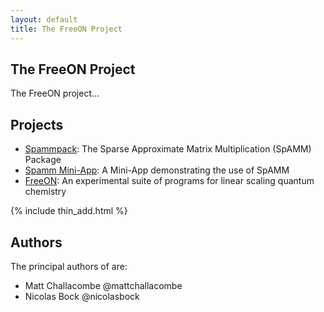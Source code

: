 ```yaml
---
layout: default
title: The FreeON Project
---
```


The FreeON Project
------------------

The FreeON project...

Projects
---------

* [Spammpack](http://freeon.github.io/spammpack): The Sparse Approximate
  Matrix Multiplication (SpAMM) Package
* [Spamm Mini-App](http://freeon.github.io/spamm-miniapp): A Mini-App
  demonstrating the use of SpAMM
* [FreeON](http://freeon.github.io/freeon): An experimental
  suite of programs for linear scaling quantum chemistry

{% include thin_add.html %}

Authors
-------

The principal authors of are:

  - Matt Challacombe @mattchallacombe
  - Nicolas Bock @nicolasbock
